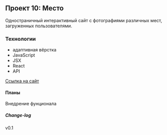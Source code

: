 ## Проект 10: Место
Одностраничный интерактивный сайт с фотографиями различных мест, загруженных пользователями.
### Технологии
* адаптивная вёрстка
* JavaScript
* JSX
* React
* API

[Ссылка на сайт](https://embryo83.github.io/mesto-react/)

#### Планы
Внедрение фунционала

##### Change-log
v0.1